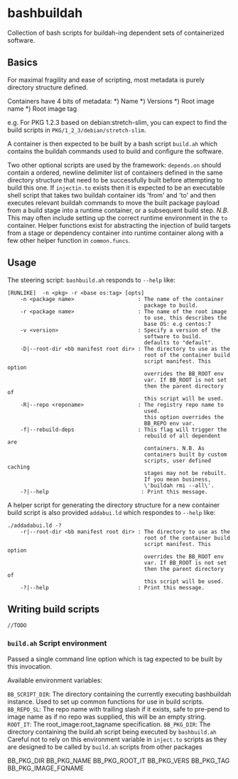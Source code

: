 # bashbuildah
Collection of bash scripts for buildah-ing dependent sets of containerized software.

## Basics

For maximal fragility and ease of scripting, most metadata is purely 
directory structure defined.

Containers have 4 bits of metadata:
*) Name
*) Versions
*) Root image name
*) Root image tag

e.g. For PKG 1.2.3 based on debian:stretch-slim, you can expect to
find the build scripts in `PKG/1_2_3/debian/stretch-slim`.

A container is then expected to be built by a bash script `build.ah`
which contains the buildah commands used to build and configure the software.

Two other optional scripts are used by the framework: `depends.on`
should contain a ordered, newline delimiter list of containers defined
in the same directory structure that need to be successfully built
before attempting to build this one. If `injectin.to` exists then it
is expected to be an executable shell script that takes two buildah
container ids 'from' and 'to' and then executes relevant buildah
commands to move the built package payload from a build stage into a
runtime container, or a subsequent build step. *N.B.* This may often
include setting up the correct runtime environment in the `to` 
container. Helper functions exist for abstracting the injection of build 
targets from a stage or dependency container into runtime container along
with a few other helper function in `common.funcs`.

## Usage

The steering script: `bashbuild.ah` responds to `--help` like:

```
[RUNLIKE]  -n <pkg> -r <base os:tag> [opts]
	-n <package name>                    : The name of the container 
	                                       package to build.
	-r <package name>                    : The name of the root image 
	                                       to use, this describes the 
	                                       base OS: e.g centos:7
	-v <version>                         : Specify a version of the 
	                                       software to build.
	                                       defaults to "default".
	-D|--root-dir <bb manifest root dir> : The directory to use as the
	                                       root of the container build
	                                       script manifest. This option
	                                       overrides the BB_ROOT env
	                                       var. If BB_ROOT is not set
	                                       then the parent directory of 
	                                       this script will be used.
	-R|--repo <reponame>                 : The registry repo name to
	                                       used.
	                                       this option overrides the
	                                       BB_REPO env var.
	-f|--rebuild-deps                    : This flag will trigger the
	                                       rebuild of all dependent are
	                                       containers. N.B. As 
	                                       containers built by custom 
	                                       scripts, user defined caching
	                                       stages may not be rebuilt. 
	                                       If you mean business, 
	                                       \'buildah rmi --all\'.
	-?|--help                             : Print this message.
```

A helper script for generating the directory structure for a new
container build script is also provided `addabui.ld` which respondes
to `--help` like:

```
./addadabui.ld -?
	-r|--root-dir <bb manifest root dir> : The directory to use as the
	                                       root of the container build
	                                       script manifest. This option
	                                       overrides the BB_ROOT env
	                                       var. If BB_ROOT is not set
	                                       then the parent directory of 
	                                       this script will be used.
	-?|--help                            : Print this message.

```

## Writing build scripts

```//TODO```

### `build.ah` Script environment

Passed a single command line option which is tag expected to be built by this 
invocation.

Available environment variables:

`BB_SCRIPT_DIR`: The directory containing the currently executing bashbuildah instance. Used to set up common functions for use in build scripts.
`BB_REPO_SL`: The repo name with trailing slash if it exists, 
  safe to pre-pend to image name as if no repo was supplied, this will be an 
  empty string.
`ROOT_IT`: The root_image:root_tagname specification.
`BB_PKG_DIR`: The directory containing the build.ah script being executed by 
  `bashbuild.ah` Careful not to rely on this environment variable in `inject.to` 
  scripts as they are designed to be called by `build.ah` scripts from other 
  packages

  BB_PKG_DIR
BB_PKG_NAME
BB_PKG_ROOT_IT
BB_PKG_VERS
BB_PKG_TAG
BB_PKG_IMAGE_FQNAME